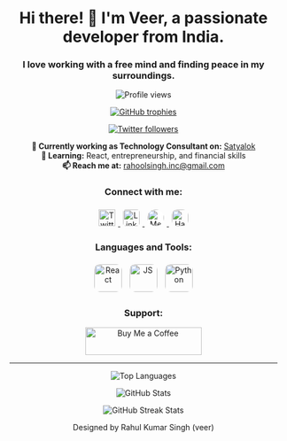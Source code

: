 <div style="margin: 10px">
<h1 align="center">Hi there! 👋 I'm Veer, a passionate developer from India.</h1>
<h3 align="center">I love working with a free mind and finding peace in my surroundings.</h3>

<p align="center"> 
  <img src="https://komarev.com/ghpvc/?username=rahoolsingh&label=Profile%20views&color=0e75b6&style=flat" alt="Profile views" />
</p>

<p align="center"> 
  <a href="https://github.com/ryo-ma/github-profile-trophy">
    <img src="https://github-profile-trophy.vercel.app/?username=rahoolsingh" alt="GitHub trophies" />
  </a>
</p>

<p align="center"> 
  <a href="https://twitter.com/rahoolsingh_inc" target="_blank">
    <img src="https://img.shields.io/twitter/follow/rahoolsingh_inc?logo=twitter&style=for-the-badge" alt="Twitter followers" />
  </a>
</p>

<p align="center"> 
  <b>🔭 Currently working as Technology Consultant on:</b> <a href="https://satyalok.in">Satyalok</a>
  <br>
  <b>🌱 Learning:</b> React, entrepreneurship, and financial skills
  <br>
  <b>📫 Reach me at:</b> <a href="mailto:rahoolsingh.inc@gmail.com">rahoolsingh.inc@gmail.com</a>
</p>

<h3 align="center">Connect with me:</h3>
<p align="center">
  <a href="https://twitter.com/rahoolsingh_inc" target="_blank">
    <img src="https://upload.wikimedia.org/wikipedia/commons/5/57/X_logo_2023_%28white%29.png" style="margin: 5px;" width="30" alt="Twitter" />
  </a>
  <a href="https://linkedin.com/in/rahoolsingh" target="_blank">
    <img src="https://upload.wikimedia.org/wikipedia/commons/thumb/c/ca/LinkedIn_logo_initials.png/640px-LinkedIn_logo_initials.png" style="border-radius: 5px; margin: 5px;" width="30" alt="Linkedin" />
  </a>
  <a href="https://medium.com/@rahoolsingh" target="_blank">
    <img src="https://cdn1.iconfinder.com/data/icons/social-media-circle-7/512/Circled_Medium_svg5-512.png" style="background-color: white; border-radius: 50%; margin: 5px;" width="30" alt="Medium" />
  </a>
  <a href="https://www.hackerrank.com/rahoolsingh" target="_blank">
    <img src="https://upload.wikimedia.org/wikipedia/commons/thumb/6/6a/Hackerrank_meaningful_logo.svg/2048px-Hackerrank_meaningful_logo.svg.png" style="border-radius: 10px; margin: 5px;" width="30" alt="HackerRank" />
  </a>
</p>

<h3 align="center">Languages and Tools:</h3>
<p align="center"> 
  <img src="https://logos-world.net/wp-content/uploads/2023/08/React-Symbol.png" style="border-radius: 10px; margin: 5px;" height="50" alt="React" />
  <img src="https://upload.wikimedia.org/wikipedia/commons/thumb/6/6a/JavaScript-logo.png/640px-JavaScript-logo.png" style="border-radius: 10px; margin: 5px;" width="50" alt="JS" />
  <img src="https://www.python.org/static/community_logos/python-logo-generic.svg" style="border-radius: 10px; margin: 5px;" height="50" alt="Python" />
</p>

<h3 align="center">Support:</h3>
<p align="center"> 
  <a href="https://www.buymeacoffee.com/proud2indian">
    <img src="https://cdn.buymeacoffee.com/buttons/v2/default-yellow.png" height="50" width="210" alt="Buy Me a Coffee" />
  </a>
</p>
<hr/>
<p align="center"> 
  <img src="https://github-readme-stats.vercel.app/api/top-langs?username=rahoolsingh&show_icons=true&locale=en&layout=compact" alt="Top Languages" />
</p>

<p align="center"> 
  <img src="https://github-readme-stats.vercel.app/api?username=rahoolsingh&show_icons=true&locale=en" alt="GitHub Stats" />
</p>

<p align="center"> 
  <img src="https://github-readme-streak-stats.herokuapp.com/?user=rahoolsingh&" alt="GitHub Streak Stats" />
</p>

<p align="center"> 
  Designed by Rahul Kumar Singh (veer)
</p>
</div>
